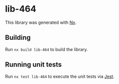 # lib-464

This library was generated with [Nx](https://nx.dev).

## Building

Run `nx build lib-464` to build the library.

## Running unit tests

Run `nx test lib-464` to execute the unit tests via [Jest](https://jestjs.io).
